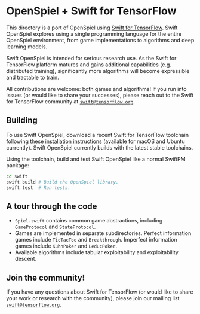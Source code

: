 # OpenSpiel + Swift for TensorFlow

This directory is a port of OpenSpiel using
[Swift for TensorFlow](https://github.com/tensorflow/swift). Swift OpenSpiel
explores using a single programming language for the entire OpenSpiel
environment, from game implementations to algorithms and deep learning models.

Swift OpenSpiel is intended for serious research use. As the Swift for
TensorFlow platform matures and gains additional capabilities (e.g. distributed
training), significantly more algorithms will become expressible and tractable
to train.

All contributions are welcome: both games and algorithms! If you run into
issues (or would like to share your successes), please reach out to the Swift
for TensorFlow community at
[`swift@tensorflow.org`](https://groups.google.com/a/tensorflow.org/forum/#!forum/swift).


## Building

To use Swift OpenSpiel, download a recent Swift for TensorFlow toolchain following these
[installation instructions](https://github.com/tensorflow/swift/blob/master/Installation.md)
(available for macOS and Ubuntu currently). Swift OpenSpiel currently builds
with the latest stable toolchains.

Using the toolchain, build and test Swift OpenSpiel like a normal SwiftPM package:

```bash
cd swift
swift build # Build the OpenSpiel library.
swift test  # Run tests.
```

## A tour through the code

* `Spiel.swift` contains common game abstractions, including `GameProtocol` and
  `StateProtocol`.
* Games are implemented in separate subdirectories. Perfect information games
  include `TicTacToe` and `Breakthrough`. Imperfect information games include
  `KuhnPoker` and `LeducPoker`.
* Available algorithms include tabular exploitability and exploitability
  descent.

## Join the community!

If you have any questions about Swift for TensorFlow (or would like to share
your work or research with the community), please join our mailing list
[`swift@tensorflow.org`](https://groups.google.com/a/tensorflow.org/forum/#!forum/swift).

